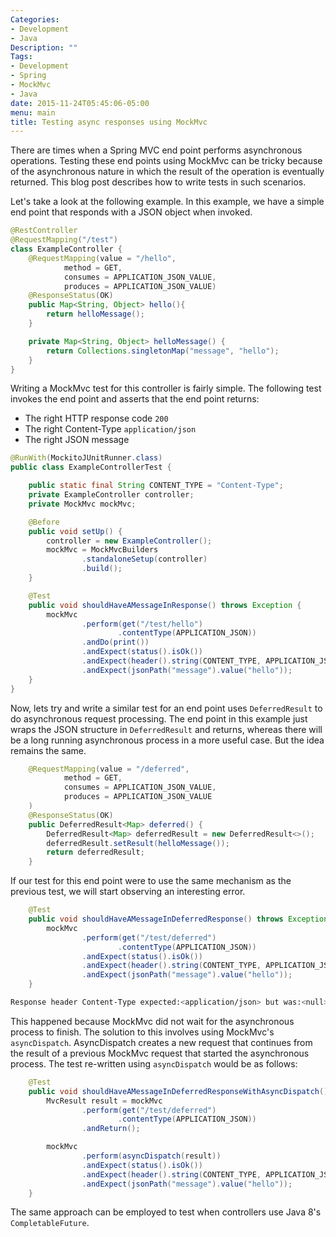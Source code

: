 ```yaml
---
Categories:
- Development
- Java
Description: ""
Tags:
- Development
- Spring
- MockMvc
- Java
date: 2015-11-24T05:45:06-05:00
menu: main
title: Testing async responses using MockMvc
---
```

There are times when a Spring MVC end point performs asynchronous operations. Testing these end points using MockMvc can be tricky because of the asynchronous nature in which the result of the operation is eventually returned. This blog post describes how to write tests in such scenarios.

<!--more-->

Let's take a look at the following example. In this example, we have a simple end point that responds with a JSON object when invoked.

```java
@RestController
@RequestMapping("/test")
class ExampleController {
    @RequestMapping(value = "/hello",
            method = GET,
            consumes = APPLICATION_JSON_VALUE,
            produces = APPLICATION_JSON_VALUE)
    @ResponseStatus(OK)
    public Map<String, Object> hello(){
        return helloMessage();
    }

    private Map<String, Object> helloMessage() {
        return Collections.singletonMap("message", "hello");
    }
}
```

Writing a MockMvc test for this controller is fairly simple. The following test invokes the end point and asserts that the end point returns:

* The right HTTP response code `200`
* The right Content-Type `application/json`
* The right JSON message

```java
@RunWith(MockitoJUnitRunner.class)
public class ExampleControllerTest {

    public static final String CONTENT_TYPE = "Content-Type";
    private ExampleController controller;
    private MockMvc mockMvc;

    @Before
    public void setUp() {
        controller = new ExampleController();
        mockMvc = MockMvcBuilders
                .standaloneSetup(controller)
                .build();
    }

    @Test
    public void shouldHaveAMessageInResponse() throws Exception {
        mockMvc
                .perform(get("/test/hello")
                        .contentType(APPLICATION_JSON))
                .andDo(print())
                .andExpect(status().isOk())
                .andExpect(header().string(CONTENT_TYPE, APPLICATION_JSON_VALUE))
                .andExpect(jsonPath("message").value("hello"));
    }
}

```

Now, lets try and write a similar test for an end point uses `DeferredResult` to do asynchronous request processing. The end point in this example just wraps the JSON structure in `DeferredResult` and returns, whereas there will be a long running asynchronous process in a more useful case. But the idea remains the same.

```java
    @RequestMapping(value = "/deferred",
            method = GET,
            consumes = APPLICATION_JSON_VALUE,
            produces = APPLICATION_JSON_VALUE
    )
    @ResponseStatus(OK)
    public DeferredResult<Map> deferred() {
        DeferredResult<Map> deferredResult = new DeferredResult<>();
        deferredResult.setResult(helloMessage());
        return deferredResult;
    }
```

If our test for this end point were to use the same mechanism as the previous test, we will start observing an interesting error.

```java
    @Test
    public void shouldHaveAMessageInDeferredResponse() throws Exception {
        mockMvc
                .perform(get("/test/deferred")
                        .contentType(APPLICATION_JSON))
                .andExpect(status().isOk())
                .andExpect(header().string(CONTENT_TYPE, APPLICATION_JSON_VALUE))
                .andExpect(jsonPath("message").value("hello"));
    }
```

```bash
Response header Content-Type expected:<application/json> but was:<null>
```

This happened because MockMvc did not wait for the asynchronous process to finish. The solution to this involves using MockMvc's `asyncDispatch`. AsyncDispatch creates a new request that continues from the result of a previous MockMvc request that started the asynchronous process.
The test re-written using `asyncDispatch` would be as follows:

```java
    @Test
    public void shouldHaveAMessageInDeferredResponseWithAsyncDispatch() throws Exception {
        MvcResult result = mockMvc
                .perform(get("/test/deferred")
                        .contentType(APPLICATION_JSON))
                .andReturn();

        mockMvc
                .perform(asyncDispatch(result))
                .andExpect(status().isOk())
                .andExpect(header().string(CONTENT_TYPE, APPLICATION_JSON_VALUE))
                .andExpect(jsonPath("message").value("hello"));
    }
```

The same approach can be employed to test when controllers use Java 8's `CompletableFuture`.
